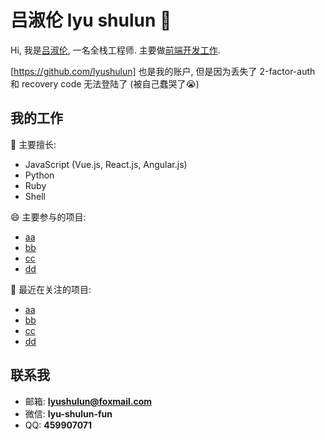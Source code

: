 # 吕淑伦 lyu shulun 👋

Hi, 我是[吕淑伦](#), 一名全栈工程师. 主要做[前端开发工作](#).

[https://github.com/lyushulun] 也是我的账户, 但是因为丢失了 2-factor-auth 和 recovery code 无法登陆了 (被自己蠢哭了😭)

## 我的工作

🌱 主要擅长:  
- JavaScript (Vue.js, React.js, Angular.js)
- Python
- Ruby
- Shell

😄 主要参与的项目:  
- [aa]()
- [bb]()
- [cc]()
- [dd]()

🤔 最近在关注的项目:  
- [aa]()
- [bb]()
- [cc]()
- [dd]()

## 联系我

- 邮箱: **lyushulun@foxmail.com**
- 微信: **lyu-shulun-fun**
- QQ: **459907071**
